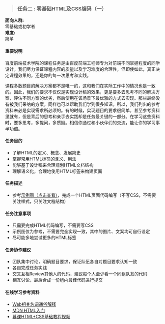 ﻿>### 任务二 : 零基础HTML及CSS编码（一）

**面向人群:**  
零基础或初学者  
**难度:**  
简单

#### 重要说明

百度前端技术学院的课程任务是由百度前端工程师专为对前端不同掌握程度的同学设计。我们尽力保证课程内容的质量以及学习难度的合理性，但即使如此，真正决定课程效果的，还是你的每一次思考和实践。

课程多数题目的解决方案都不是唯一的，这和我们在实际工作中的情况也是一致的。因此，我们的要求不仅仅是实现设计稿的效果，更是要多去思考不同的解决方案，评估不同方案的优劣，然后使用在该场景下最优雅的方式去实现。那些最终没有被我们采纳的方案，同样也可以帮助我们学到很多知识。所以，我们列出的参考资料未必是实现需求所必须的。有的时候，实现题目的要求很简单，甚至参考资料里就有，但是背后的思考和亲手去实践却是任务最关键的一部分。在学习这些资料时，要多思考，多提问，多质疑。相信你通过和小伙伴们的交流，能让你的学习事半功倍。

#### 任务目的
* 了解HTML的定义、概念、发展简史  
* 掌握常用HTML标签的含义、用法  
* 能够基于设计稿来合理规划HTML文档结构  
* 理解语义化，合理地使用HTML标签来构建页面  

#### 任务描述
* 参考[示例图（点击查看）][4]，完成一个HTML页面代码编写（不写CSS，不需要关注样式，只关注文档结构）

#### 任务注意事项
* 只需要完成HTML代码编写，不需要写CSS
* 示例图仅为参考，不需要完全实现一致，其中的图片、文案均可自行设定
* 尽可能多地尝试更多的HTML标签

#### 任务协作建议
* 团队集中讨论，明确题目要求，保证队伍各自对题目要求认知一致
* 各自完成任务实践
* 交叉互相Review其他人的代码，建议每个人至少看一个同组队友的代码
* 相互讨论，最后合成一份组内最佳代码进行提交

#### 在线学习参考资料
* [Web相关名词通俗解释][1]  
* [MDN HTML入门][2] 
* [慕课HTML+CSS基础教程视频][3]


[1]: https://www.zhihu.com/question/22689579
[2]: https://developer.mozilla.org/zh-CN/docs/Web/Guide/HTML/Introduction 
[3]: http://www.imooc.com/learn/9
[4]: http://7xrp04.com1.z0.glb.clouddn.com/task_1_1_1.jpg